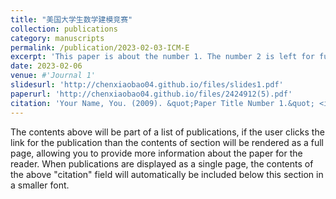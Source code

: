 ```yaml
---
title: "美国大学生数学建模竞赛"
collection: publications
category: manuscripts
permalink: /publication/2023-02-03-ICM-E
excerpt: 'This paper is about the number 1. The number 2 is left for future work.'
date: 2023-02-06
venue: #'Journal 1'
slidesurl: 'http://chenxiaobao04.github.io/files/slides1.pdf'
paperurl: 'http://chenxiaobao04.github.io/files/2424912(5).pdf'
citation: 'Your Name, You. (2009). &quot;Paper Title Number 1.&quot; <i>Journal 1</i>. 1(1).'
---
```


The contents above will be part of a list of publications, if the user clicks the link for the publication than the contents of section will be rendered as a full page, allowing you to provide more information about the paper for the reader. When publications are displayed as a single page, the contents of the above "citation" field will automatically be included below this section in a smaller font.
